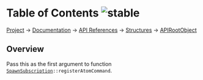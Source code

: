 # Table of Contents ![stable]
[Project](https://github.com/ksxatompackages/quick-spawn) → [Documentation](../..) → [API References](..) → [Structures](.) → [APIRootObject](./api.md)

## Overview

Pass this as the first argument to function <code>[SpawnSubscription](./classes/spawn-subscription.md)::registerAtomCommand</code>.

[fixed]: https://cdn.rawgit.com/ksxatompackages/quick-spawn/images-v0.0.0/docs/images/badges/fixed.svg
[stable]: https://cdn.rawgit.com/ksxatompackages/quick-spawn/images-v0.0.0/docs/images/badges/stable.svg
[exprimental]: https://cdn.rawgit.com/ksxatompackages/quick-spawn/images-v0.0.0/docs/images/badges/exprimental.svg
[deprecated]: https://cdn.rawgit.com/ksxatompackages/quick-spawn/images-v0.0.0/docs/images/badges/deprecated.svg
